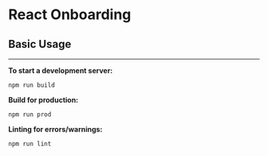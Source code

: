 # React Onboarding

## Basic Usage
---

**To start a development server:**

`npm run build`

**Build for production:**

`npm run prod`

**Linting for errors/warnings:**

`npm run lint`